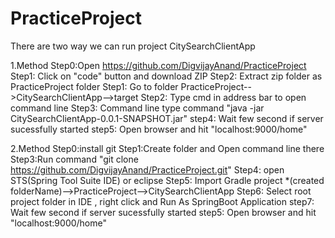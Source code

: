 # PracticeProject

There are two way we can run project CitySearchClientApp

1.Method 
Step0:Open https://github.com/DigvijayAnand/PracticeProject
Step1: Click on "code" button and download ZIP
Step2: Extract zip folder as PracticeProject folder
Step1: Go to folder PracticeProject-->CitySearchClientApp-->target
Step2: Type cmd in address bar to open command line
Step3: Command line type command "java -jar CitySearchClientApp-0.0.1-SNAPSHOT.jar"
step4: Wait few second if server sucessfully started
step5: Open browser and hit "localhost:9000/home"


2.Method
Step0:install git 
Step1:Create folder and Open command line there
Step3:Run command "git clone https://github.com/DigvijayAnand/PracticeProject.git"
Step4: open STS(Spring Tool Suite IDE) or eclipse
Step5: Import Gradle project *(created folderName)-->PracticeProject-->CitySearchClientApp
Step6: Select root project folder in IDE , right click and Run As SpringBoot Application
step7: Wait few second if server sucessfully started
step5: Open browser and hit "localhost:9000/home"



